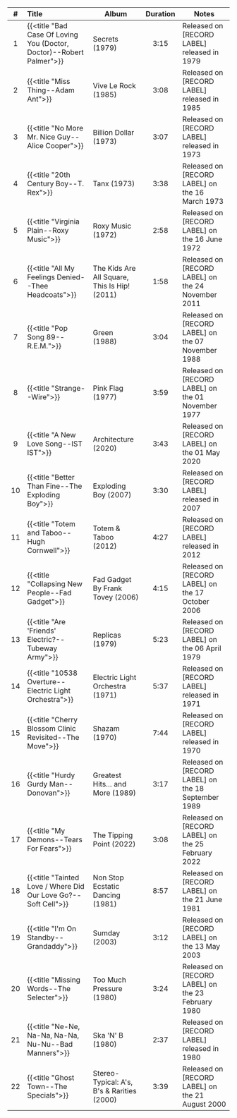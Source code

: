 | #  | Title                                                                | Album                                        | Duration | Notes                                               |
|:--:|:---------------------------------------------------------------------|----------------------------------------------|:--------:|-----------------------------------------------------|
| 1  | {{<title "Bad Case Of Loving You (Doctor, Doctor)--Robert Palmer">}} | Secrets (1979)                               |   3:15   | Released on [RECORD LABEL] released in 1979         |
| 2  | {{<title "Miss Thing--Adam Ant">}}                                   | Vive Le Rock (1985)                          |   3:08   | Released on [RECORD LABEL] released in 1985         |
| 3  | {{<title "No More Mr. Nice Guy--Alice Cooper">}}                     | Billion Dollar (1973)                        |   3:07   | Released on [RECORD LABEL] released in 1973         |
| 4  | {{<title "20th Century Boy--T. Rex">}}                               | Tanx (1973)                                  |   3:38   | Released on [RECORD LABEL] on the 16 March 1973     |
| 5  | {{<title "Virginia Plain--Roxy Music">}}                             | Roxy Music (1972)                            |   2:58   | Released on [RECORD LABEL] on the 16 June 1972      |
| 6  | {{<title "All My Feelings Denied--Thee Headcoats">}}                 | The Kids Are All Square, This Is Hip! (2011) |   1:58   | Released on [RECORD LABEL] on the 24 November 2011  |
| 7  | {{<title "Pop Song 89--R.E.M.">}}                                    | Green  (1988)                                |   3:04   | Released on [RECORD LABEL] on the 07 November 1988  |
| 8  | {{<title "Strange--Wire">}}                                          | Pink Flag (1977)                             |   3:59   | Released on [RECORD LABEL] on the 01 November 1977  |
| 9  | {{<title "A New Love Song--IST IST">}}                               | Architecture (2020)                          |   3:43   | Released on [RECORD LABEL] on the 01 May 2020       |
| 10 | {{<title "Better Than Fine--The Exploding Boy">}}                    | Exploding Boy (2007)                         |   3:30   | Released on [RECORD LABEL] released in 2007         |
| 11 | {{<title "Totem and Taboo--Hugh Cornwell">}}                         | Totem & Taboo (2012)                         |   4:27   | Released on [RECORD LABEL] released in 2012         |
| 12 | {{<title "Collapsing New People--Fad Gadget">}}                      | Fad Gadget By Frank Tovey (2006)             |   4:15   | Released on [RECORD LABEL] on the 17 October 2006   |
| 13 | {{<title "Are 'Friends' Electric?--Tubeway Army">}}                  | Replicas (1979)                              |   5:23   | Released on [RECORD LABEL] on the 06 April 1979     |
| 14 | {{<title "10538 Overture--Electric Light Orchestra">}}               | Electric Light Orchestra (1971)              |   5:37   | Released on [RECORD LABEL] released in 1971         |
| 15 | {{<title "Cherry Blossom Clinic Revisited--The Move">}}              | Shazam (1970)                                |   7:44   | Released on [RECORD LABEL] released in 1970         |
| 16 | {{<title "Hurdy Gurdy Man--Donovan">}}                               | Greatest Hits… and More (1989)               |   3:17   | Released on [RECORD LABEL] on the 18 September 1989 |
| 17 | {{<title "My Demons--Tears For Fears">}}                             | The Tipping Point (2022)                     |   3:08   | Released on [RECORD LABEL] on the 25 February 2022  |
| 18 | {{<title "Tainted Love / Where Did Our Love Go?--Soft Cell">}}       | Non Stop Ecstatic Dancing (1981)             |   8:57   | Released on [RECORD LABEL] on the 21 June 1981      |
| 19 | {{<title "I'm On Standby--Grandaddy">}}                              | Sumday (2003)                                |   3:12   | Released on [RECORD LABEL] on the 13 May 2003       |
| 20 | {{<title "Missing Words--The Selecter">}}                            | Too Much Pressure (1980)                     |   3:24   | Released on [RECORD LABEL] on the 23 February 1980  |
| 21 | {{<title "Ne-Ne, Na-Na, Na-Na, Nu-Nu--Bad Manners">}}                | Ska 'N' B (1980)                             |   2:37   | Released on [RECORD LABEL] released in 1980         |
| 22 | {{<title "Ghost Town--The Specials">}}                               | Stereo-Typical: A's, B's & Rarities (2000)   |   3:39   | Released on [RECORD LABEL] on the 21 August 2000    |
